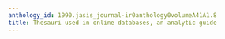 ```yaml
---
anthology_id: 1990.jasis_journal-ir0anthology0volumeA41A1.8
title: Thesauri used in online databases, an analytic guide
---
```


